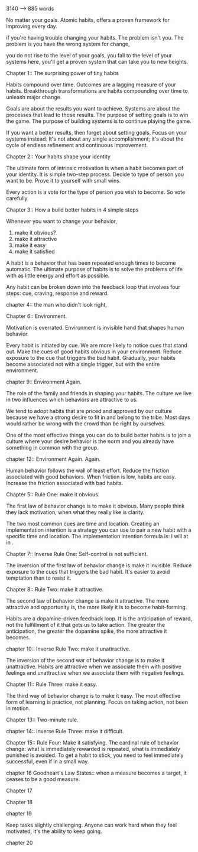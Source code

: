 3140 --> 885 words

No matter your goals. Atomic habits, offers a proven framework for improving every day.

if you're having trouble changing your habits. The problem isn't you. The problem is you have the wrong system for change,

you do not rise to the level of your goals, you fall to the level of your systems here, you'll get a proven system that can take you to new heights. 








Chapter 1:: The surprising power of tiny habits 

Habits compound over time.
 Outcomes are a lagging measure of your habits. Breakthrough transformations are habits compounding over time to unleash major change.

Goals are about the results you want to achieve. Systems are about the processes that lead to those results. 
 The purpose of setting goals is to win the game. The purpose of building systems is to continue playing the game.

If you want a better results, then forget about setting goals. Focus on your systems instead. It's not about any single accomplishment; it's about the cycle of endless refinement and continuous improvement.
 



 
Chapter 2:: Your habits shape your identity

The ultimate form of intrinsic motivation is when a habit becomes part of your identity. It is simple two-step process. Decide to type of person you want to be. Prove it to yourself with small wins.

Every action is a vote for the type of person you wish to become. So vote carefully.





Chapter 3:: How a build better habits in 4 simple steps 

Whenever you want to change your behavior, 

1. make it obvious? 
2. make it attractive
3. make it easy 
4. make it satisfied

A habit is a behavior that has been repeated enough times to become automatic. The ultimate purpose of habits is to solve the problems of life with as little energy and effort as possible.

Any habit can be broken down into the feedback loop that involves four steps: cue, craving, response and reward.




chapter 4:: the man who didn't look right,




Chapter 6:: Environment.

Motivation is overrated. Environment is invisible hand that shapes human behavior.

Every habit is initiated by cue. We are more likely to notice cues that stand out. Make the cues of good habits obvious in your environment. Reduce exposure to the cue that triggers the bad habit.  Gradually, your habits become associated not with a single trigger, but with the entire environment.


chapter 9:: Environment Again. 

The role of the family and friends in shaping your habits. The culture we live in two influences which behaviors are attractive to us.

We tend to adopt habits that are priced and approved by our culture because we have a strong desire to fit in and belong to the tribe. Most days would rather be wrong with the crowd than be right by ourselves.

One of the most effective things you can do to build better habits is to join a culture where your desire behavior is the norm and you already have something in common with the group.


chapter 12:: Environment Again. Again.

Human behavior follows the wall of least effort.
 Reduce the friction associated with good behaviors. When friction is low, habits are easy. Increase the friction associated with bad habits.


 





Chapter 5:: Rule One: make it obvious.

The first law of behavior change is to make it obvious. Many people think they lack motivation, when what they really like is clarity.

The two most common cues are time and location. Creating an implementation intention is a strategy you can use to pair a new habit with a specific time and location. The implementation intention formula is: I will <Behavior> at <Time> in <Location>.

 


Chapter 7:: Inverse Rule One: Self-control is not sufficient.

The inversion of the first law of behavior change is make it invisible. Reduce exposure to the cues that triggers the bad habit. It's easier to avoid temptation than to resist it.

 



 


Chapter 8:: Rule Two: make it attractive.

The second law of behavior change is make it attractive. The more attractive and opportunity is, the more likely it is to become habit-forming.

Habits are a dopamine-driven feedback loop. It is the anticipation of reward, not the fulfillment of it that gets us to take action. The greater the anticipation, the greater the dopamine spike, the more attractive it becomes.

 
 

chapter 10:: Inverse Rule Two: make it unattractive.

The inversion of the second war of behavior change is to make it unattractive. Habits are attractive when we associate them with positive feelings and unattractive when we associate them with negative feelings.








Chapter 11:: Rule Three: make it easy. 

The third way of behavior change is to make it easy. The most effective form of learning is practice, not planning. Focus on taking action, not been in motion.
 
 
 

 
 
 
 
 
Chapter 13:: Two-minute rule.


chapter 14:: Inverse Rule Three: make it difficult.


Chapter 15:: Rule Four: Make it satisfying.
The cardinal rule of behavior change: what is immediately rewarded is repeated, what is immediately punished is avoided. To get a habit to stick, you need to feel immediately successful, even if in a small way.


chapter 16
Goodheart's Law States:: when a measure becomes a target, it ceases to be a good measure.


Chapter 17


Chapter 18
 
 
chapter 19

Keep tasks slightly challenging. Anyone can work hard when they feel motivated, it's the ability to keep going. 


chapter 20